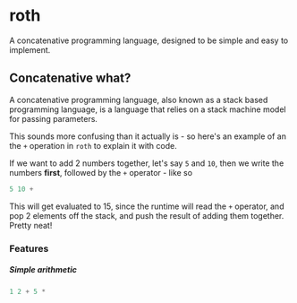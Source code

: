 # roth

A concatenative programming language, designed to be simple and easy to implement.

## Concatenative what?

A concatenative programming language, also known as a stack based programming language, is a language that relies on a stack machine model for passing parameters.

This sounds more confusing than it actually is - so here's an example of an the `+` operation in `roth` to explain it with code.

If we want to add 2 numbers together, let's say `5` and `10`, then we write the numbers **first**, followed by the `+` operator - like so

```js
5 10 +
```

This will get evaluated to 15, since the runtime will read the `+` operator, and pop 2 elements off the stack, and push the result of adding them together. Pretty neat!

### Features

##### Simple arithmetic

```js
1 2 + 5 *
```

